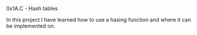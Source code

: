 0x1A.C - Hash tables


In this project I have learned how to use a hasing function and where it can be implemented on.
